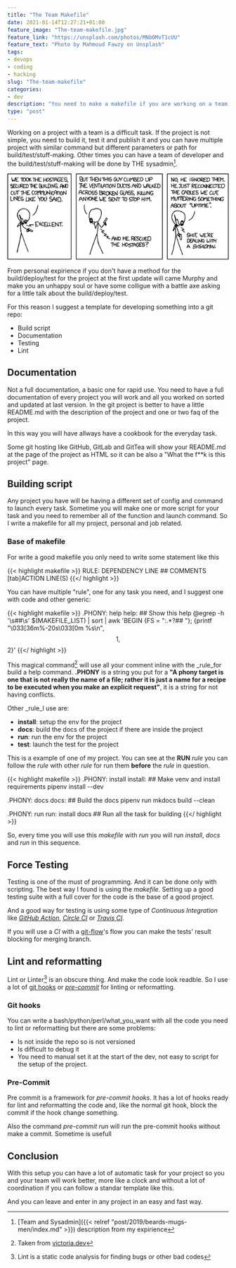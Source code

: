 ```yaml
---
title: "The Team Makefile"
date: 2021-01-14T12:27:21+01:00
feature_image: "The-team-makefile.jpg"
feature_link: "https://unsplash.com/photos/MNbOMvT1cUU"
feature_text: "Photo by Mahmoud Fawzy on Unsplash"
tags:
- devops
- coding
- hacking
slug: "The-team-makefile"
categories: 
- dev
description: "You need to make a makefile if you are working on a team project"
type: "post"
---
```


Working on a project with a team is a difficult task. If the project is not simple, you need to build it, test it and publish it and you can have multiple project with similar command but different parameters or path for build/test/stuff-making.
Other times you can have a team of developer and the build/test/stuff-making will be done by THE sysadmin[^1].

[^1]: [Team and Sysadmin]({{< relref "post/2019/beards-mugs-men/index.md" >}}) description from my expirience

![Devotion to Duty](devotion_to_duty.png)

From personal expirience if you don't have a method for the build/deploy/test for the project at the first update will came Murphy and make you an unhappy soul or have some colligue with a battle axe asking for a little talk about the build/deploy/test.

For this reason I suggest a template for developing something into a git repo:

* Build script
* Documentation
* Testing
* Lint

## Documentation

Not a full documentation, a basic one for rapid use. You need to have a full documentation of every project you will work and all you worked on sorted and updated at last version. In the git project is better to have a little README.md with the description of the project and one or two faq of the project.

In this way you will have allways have a cookbook for the everyday task.

Some git hosting like GitHub, GitLab and GitTea will show your README.md at the page of the project as HTML so it can be also a "What the f**k is this project" page.

## Building script

Any project you have will be having a different set of config and command to launch every task. 
Sometime you will make one or more script for your task and you need to remember all of the function and launch command. So I write a makefile for all my project, personal and job related.

### Base of makefile

For write a good makefile you only need to write some statement like this

{{< highlight makefile >}}
RULE: DEPENDENCY LINE ## COMMENTS
	[tab]ACTION LINE(S)
{{</ highlight >}}

You can have multiple "rule", one for any task you need, and I suggest one with code and other generic:

{{< highlight makefile >}}
.PHONY: help
help: ## Show this help
	@egrep -h '\s##\s' $(MAKEFILE_LIST) | sort | awk 'BEGIN {FS = ":.*?## "}; {printf "\033[36m%-20s\033[0m %s\n", $$1, $$2}'
{{</ highlight >}}

This magical command[^2] will use all your comment inline with the _rule_for build a help command. __.PHONY__ is a string you put for a __"A phony target is one that is not really the name of a file; rather it is just a name for a recipe to be executed when you make an explicit request"__, it is a string for not having conflicts.
[^2]:Taken from [victoria.dev](https://victoria.dev/blog/how-to-create-a-self-documenting-makefile/)

Other _rule_I use are:

* __install__: setup the env for the project
* __docs__: build the docs of the project if there are inside the project
* __run__: run the env for the project
* __test__: launch the test for the project

This is a example of one of my project. You can see at the __RUN__  _rule_ you can follow the _rule_ with other  _rule_ for run them __before__ the  _rule_ in question.

{{< highlight makefile >}}
.PHONY: install
install:  ## Make venv and install requirements
	pipenv install --dev

.PHONY: docs
docs: ## Build the docs
	pipenv run mkdocs build --clean

.PHONY: run
run: install docs ## Run all the task for building
{{</ highlight >}}

So, every time you will use this _makefile_ with _run_ you will run _install_, _docs_ and _run_ in this sequence.

## Force Testing 

Testing is one of the must of programming. And it can be done only with scripting. 
The best way I found is using the _makefile_. Setting up a good testing suite with a full cover for the code is the base of a good project. 

And a good way for testing is using some type of _Continuous Integration_ like [_GitHub Action_](https://github.com/features/actions), [_Circle CI_](https://circleci.com/) or [_Travis CI_](https://travis-ci.org/).

If you will use a _CI_ with a [git-flow](http://danielkummer.github.io/git-flow-cheatsheet/)'s flow you can make the tests' result blocking for merging branch. 

## Lint and reformatting

Lint or Linter[^3] is an obscure thing. And make the code look readble. So I use a lot of [git hooks](https://git-scm.com/book/en/v2/Customizing-Git-Git-Hooks) or [_pre-commit_](https://pre-commit.com/) for linting or reformatting.
[^3]: Lint is a static code analysis for finding bugs or other bad codes

### Git hooks

You can write a bash/python/perl/what_you_want with all the code you need to lint or reformatting but there are some problems:

* Is not inside the repo so is not versioned
* Is difficult to debug it
* You need to manual set it at the start of the dev, not easy to script for the setup of the project.

### Pre-Commit

Pre commit is a framework for _pre-commit hooks_. It has a lot of hooks ready for lint and reformatting the code and, like the normal git hook, block the commit if the hook change something.

Also the command _pre-commit run_ will run the pre-commit hooks without make a commit. Sometime is usefull

## Conclusion

With this setup you can have a lot of automatic task for your project so you and your team will work better, more like a clock and without a lot of coordination if you can follow a standar template like this. 

And you can leave and enter in any project in an easy and fast way.
